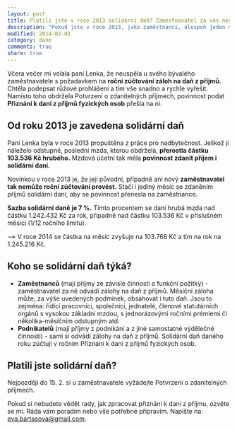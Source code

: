 ```yaml
---
layout: post
title: Platili jste v roce 2013 solidární daň? Zaměstnavatel za vás nezúčtuje zálohy na daň z příjmů
description: "Pokud jste v roce 2013, jako zaměstnanci, alespoň jeden měsíc vydělali více než 103 tisíc korun, musíte si zařídit zaúčtování daně z příjmu."
modified: 2014-02-03
category: dane
comments: true
share: true
---
```


Včera večer mi volala paní Lenka, že neuspěla u svého bývalého zaměstnavatele s požadavkem na **roční zúčtování záloh na daň z příjmů.** Chtěla podepsat růžové prohlášení a tím vše snadno a rychle vyřešit. Namísto toho obdržela Potvrzení o zdanitelných příjmech, povinnost podat **Přiznání k dani z příjmů fyzických osob** přešla na ni.

## Od roku 2013 je zavedena solidární daň

Paní Lenka byla v roce 2013 propuštěna z práce pro nadbytečnost. Jelikož jí náleželo odstupné, poslední mzda, kterou obdržela, **přerostla částku 103.536 Kč hrubého.** Mzdová účetní tak měla **povinnost zdanit příjem i solidární daní.**


Novinkou v roce 2013 je, že její původní, případně ani nový **zaměstnavatel tak nemůže roční zúčtování provést.** Stačí i jediný měsíc se zdaněním příjmů solidární daní, aby se povinnost přenesla na zaměstnance.


**Sazba solidární daně je 7 %.** Tímto procentem se daní hrubá mzda nad částku 1.242.432 Kč za rok, případně nad částku 103.536 Kč v příslušném měsíci (1/12 ročního limitu).


–> V roce 2014 se částka na měsíc zvyšuje na 103.768 Kč a tím na rok na 1.245.216 Kč.

## Koho se solidární daň týká?
* **Zaměstnanců** (mají příjmy ze závislé činnosti a funkční požitky) - zaměstnavatel za ně odvádí zálohy na daň z příjmů. Měsíční záloha může, za výše uvedených podmínek, obsahovat i tuto daň.
Jsou to zejména: řídící pracovníci, společníci, jednatelé, členové  statutárních orgánů s vysokou základní mzdou, s jednorázovými ročními prémiemi či několika-měsíčním odstupným atd.
* **Podnikatelů** (mají příjmy z podnikání a z jiné samostatné výdělečné činnosti) - sami si odvádí zálohy na daň z příjmů. Solidární daň daného roku zúčtují v ročním Přiznání k dani z příjmů fyzických osob.

## Platili jste solidární daň?

Nejpozději do 15. 2. si u zaměstnavatele vyžádejte Potvrzení o zdanitelných příjmech.

Pokud si nebudete vědět rady, jak zpracovat přiznání k dani z příjmu, ozvěte se mi. Ráda vám poradím nebo vše potřebné připravím. Napište na: <eva.bartasova@gmail.com>.